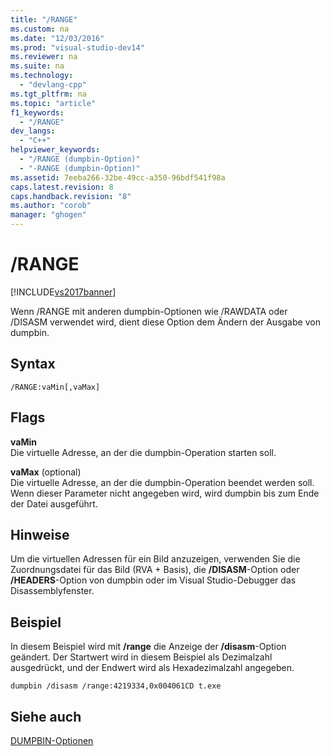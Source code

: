 ```yaml
---
title: "/RANGE"
ms.custom: na
ms.date: "12/03/2016"
ms.prod: "visual-studio-dev14"
ms.reviewer: na
ms.suite: na
ms.technology: 
  - "devlang-cpp"
ms.tgt_pltfrm: na
ms.topic: "article"
f1_keywords: 
  - "/RANGE"
dev_langs: 
  - "C++"
helpviewer_keywords: 
  - "/RANGE (dumpbin-Option)"
  - "-RANGE (dumpbin-Option)"
ms.assetid: 7eeba266-32be-49cc-a350-96bdf541f98a
caps.latest.revision: 8
caps.handback.revision: "8"
ms.author: "corob"
manager: "ghogen"
---
```

# /RANGE
[!INCLUDE[vs2017banner](../../assembler/inline/includes/vs2017banner.md)]

Wenn \/RANGE mit anderen dumpbin\-Optionen wie \/RAWDATA oder \/DISASM verwendet wird, dient diese Option dem Ändern der Ausgabe von dumpbin.  
  
## Syntax  
  
```  
/RANGE:vaMin[,vaMax]  
```  
  
## Flags  
 **vaMin**  
 Die virtuelle Adresse, an der die dumpbin\-Operation starten soll.  
  
 **vaMax** \(optional\)  
 Die virtuelle Adresse, an der die dumpbin\-Operation beendet werden soll.  Wenn dieser Parameter nicht angegeben wird, wird dumpbin bis zum Ende der Datei ausgeführt.  
  
## Hinweise  
 Um die virtuellen Adressen für ein Bild anzuzeigen, verwenden Sie die Zuordnungsdatei für das Bild \(RVA \+ Basis\), die **\/DISASM**\-Option oder **\/HEADERS**\-Option von dumpbin oder im Visual Studio\-Debugger das Disassemblyfenster.  
  
## Beispiel  
 In diesem Beispiel wird mit **\/range** die Anzeige der **\/disasm**\-Option geändert.  Der Startwert wird in diesem Beispiel als Dezimalzahl ausgedrückt, und der Endwert wird als Hexadezimalzahl angegeben.  
  
```  
dumpbin /disasm /range:4219334,0x004061CD t.exe  
```  
  
## Siehe auch  
 [DUMPBIN\-Optionen](../../build/reference/dumpbin-options.md)